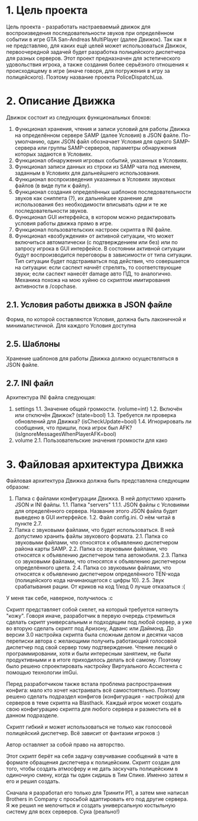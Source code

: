 # 1. Цель проекта
Цель проекта - разработать настраеваемый движок для воспроизведения последовательности звуков при определённом событии в игре GTA San-Andreas MultiPlayer (далее Движок). Так как я не представляю, для каких ещё целей может использоваться Движок, первоочередной задачей будет разработка полицейского диспетчера для разных серверов. Этот проект предназначен для эстетического удовольствия игрока, а также создания более серьёзного отношения к происходящему в игре (иначе говоря, для погружения в игру за полицейского). Поэтому название проекта PoliceDispatchLua.

# 2. Описание Движка
Движок состоит из следующих функциональных блоков:
1. Функционал хранения, чтения и записи условий для работы Движка на определённом сервере SAMP (далее Условия) в JSON файле. По-умолчанию, один JSON файл обозначает Условия для одного SAMP-сервера или группы SAMP-серверов, параметры обнаружения которых задаются в Условиях.
2. Функционал обнаружения игровых событий, указанных в Условиях.
3. Функционал записи данных из строки из SAMP чата под именем, заданным в Условиях для дальнейшнего использования.
4. Функционал воспроизведения указанных в Условиях звуковых файлов (в виде пути к файлу).
5. Функционал создания определённых шаблонов последовательности звуков как сниппета (?), их дальнейшее хранение для использования без необходимости вписывать одни и те же последовательности звуков.
6. Функционал GUI интерфейса, в котором можно редактировать условия работы движка прямо в игре.
7. Функционал пользовательских настроек скрипта в INI файле.
8. Функционал «возбуждения» от активной ситуации, что может включиться автоматически (с подтверждением или без) или по запросу игрока в GUI интерфейсе. В состоянии активной ситуации будут воспроизводится переговоры в зависимости от типа ситуации. Тип ситуации будет подстраиваться под действия, что совершается на ситуации: если саспект начнёт стрелять, то соответствующие звуки; если саспект нанесёт damage авто ПД, то аналогично. Механика похожа на мою хуйню со скриптом имитирования активности в /copchase.

## 2.1. Условия работы движка в JSON файле
Форма, по которой составляются Условия, должна быть лаконичной и минималистичной. Для каждого Условия доступна 

## 2.5. Шаблоны
Хранение шаблонов для работы Движка должно осуществляться в JSON файле.

## 2.7. INI файл
Архитектура INI файла следующая:
1. settings
1.1. Значение общей громкости. (volume=int)
1.2. Включён или отключён Движок? (state=bool)
1.3. Требуется ли проверка обновлений для Движка? (isCheckUpdate=bool)
1.4. Игнорировать ли сообщения, что пришли, пока игрок был AFK? (isIgnoreMessagesWhenPlayerAFK=bool)
2. volume
2.1. Пользовательские значения громкости для како

# 3. Файловая архитектура Движка
Файловая архитектура Движка должна быть представлена следующим образом:
1. Папка с файлами конфигурации Движка. В ней допустимо хранить JSON и INI файлы.
    1.1. Папка "servers" 
        1.1.1. JSON файлы с Условиями для определённого сервера. Название этого JSON файла будет выведено в GUI интерфейсе.
    1.2. Файл config.ini. О нём читай в пункте 2.7.
2. Папка с звуковыми файлами, что будет использоваться. В ней допустимо хранить файлы звукового формата.
    2.1. Папка со звуковыми файлами, что относятся к объявлению диспетчером района карты SAMP.
    2.2. Папка со звуковыми файлами, что относятся к объявлению диспетчером типа автомобиля.
    2.3. Папка со звуковыми файлами, что относятся к объявлению диспетчером определённого цвета.
    2.4. Папка со звуковыми файлами, что относятся к объявлению диспетчером определённого TEN-кода (полицейского кода начинающегося с цифры 10).
    2.5. Звук срабатывания рации.
От криков на код 1/код 0 лучше отказаться :(

У меня так себе, наверное, получилось :с


Скрипт представляет собой скелет, на который требуется натянуть "кожу". Говоря иначе, разработчик в первую очередь стремиться сделать скрипт универсальным и подходящим под любой сервер, а уже во вторую сделать скрипт под Аризону, Адванс или Даймонд. До версии 3.0 настройка скрипта была сложным делом и десятки часов переписки автора с желающими получить работающий голосовой диспетчер под свой сервер тому подтверждение. Чтение лекций о программировании, хотя и были интересным занятием, не были продуктивными и в итоге приходилось делать всё самому. Поэтому было решено спроектировать настройку Виртуального Ассистента с помощью технологии imGui.

Перед разработчиком также встала проблема распространения конфига: мало кто хочет настраивать всё самостоятельно. Поэтому решено сделать подраздел конфигов (конфигурация - настройка) для серверов в теме скрипта на Blasthack. Каждый игрок может создать свою конфигурацию скрипта для любого сервера и разместить её в данном подразделе.

Скрипт гибкий и может использоваться не только как голосовой полицейский диспетчер. Всё зависит от фантазии игроков :)

Автор оставляет за собой право на авторство.


Этот скрипт берёт на себя задачу озвучивание сообщений в чате в формате обращения диспетчера к полицейским. Скрипт создан для того, чтобы создать атмосферу и не дать заскучать полицейским в одиночную смену, когда ты один сидишь в Тим Спике. Именно затем я его и решил создать.

Сначала я разработал его только для Тринити РП, а затем мне написал Brothers in Company с просьбой адаптировать его под другие сервера. Я же решил не мелочиться и создать универсальную костыльную систему для всех серверов. Сука (реально!)